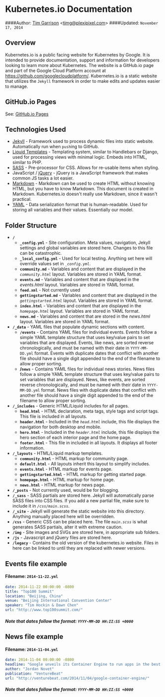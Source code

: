 Kubernetes.io Documentation
=

####Author: [Tim Garrison](https://github.com/mitnosirrag) \<timg@plexipixel.com\>
####Updated: `November 17, 2014`

Overview
-
Kubernetes.io is a public facing website for Kubernetes by Google.  It is intended to provide documentation, support and information for developers looking to learn more about Kubernetes.  The website is a GitHub.io page and part of the Google Cloud Platform account at <https://github.com/googlecloudplatform/>.  Kubernetes.io is a static website that utilizes the `Jekyll` framework in order to make edits and updates easier to manage.

GitHub.io Pages
-
See: [GitHub.io Pages](https://pages.github.com/)

Technologies Used
-
- [Jekyll](http://jekyllrb.com/docs/home/) - Framework used to process dynamic files into static website. Automatically run when `push`ing to GitHub. 
- [Liquid Templates](https://github.com/Shopify/liquid/wiki) - Templating system, similar to Handlebars or Django, used for processing views with minimal logic. Embeds into HTML, similar to PHP.
- [SASS](http://sass-lang.com/documentation/file.SASS_REFERENCE.html) - Pre-processor for CSS. Allows for re-usable items when styling.
- JavaScript / [jQuery](http://api.jquery.com/) - jQuery is a JavaScript framework that makes common JS tasks a lot easier.
- [Markdown](http://daringfireball.net/projects/markdown/syntax) - Markdown can be used to create HTML without knowing HTML, but you have to know Markdown. This document is created in Markdown. Kubernetes.io doesn't really use Markdown, since it wasn't practical.
- [YAML](http://www.yaml.org/) - Data serialization format that is human-readable. Used for storing all variables and their values. Essentially our model.

Folder Structure
-
- **`/`**
    - **`_config.yml`** - Site configuration. Meta values, navigation, Jekyll settings and global variables are stored here. Changes to this file can be catastrophic.
    - **`_local_config.yml`** - Used for local testing. Anything set here will override values set in *`_config.yml`*.
    - **`community.md`** - Variables and content that are displayed in the *`community.html`* layout. Variables are stored in YAML format.
    - **`events.md`** - Variables and content that are displayed in the *events.html* layout. Variables are stored in YAML format.
    - **`feed.xml`** - Not currently used
    - **`gettingstarted.md`** - Variables and content that are displayed in the *`gettingstarted.html`* layout. Variables are stored in YAML format.
    - **`index.html`** - Variables and content that are displayed in the *`homepage.html`* layout. Variables are stored in YAML format.
    - **`news.md`** - Variables and content that are stored in the *news.html* layout. Variables are stored in YAML format.
- **`/_data`** - YAML files that populate dynamic sections with content.
    - **`/events`** - Contains YAML files for individual events. Events follow a simple YAML template structure that uses key/value pairs to set variables that are displayed.  Events, like news, are sorted reverse chronologically, and must be named with their date in `YYYY-MM-DD.yml` format.  Events with duplicate dates that conflict with another file should have a single digit appended to the end of the filename to allow proper sorting.
    - **/`news`** - Contains YAML files for individual news stories.  News files follow a simple YAML template structure that uses key/value pairs to set variables that are displayed.  News, like events, are sorted reverse chronologically, and must be named with their date in `YYYY-MM-DD.yml` format.  News files with duplicate dates that conflict with another file should have a single digit appended to the end of the filename to allow proper sorting.
- **`/_includes`** - Generic HTML/Liquid includes for all pages.
    - **`head.html`** - HTML declaration, meta tags, style tags and script tags. This file is included in all layouts.
    - **`header.html`** - Included in the *`head.html`* include, this file displays the navigation for both desktop and mobile.
    - **`hero.html`** - Included in the *`header.html`* include, this file displays the hero section of each interior page and the home page.
    - **`footer.html`** - This file in included in all layouts.  It displays all footer information.
- **`/_layouts`** - HTML/Liquid markup templates.
    - **`community.html`** - HTML markup for community page.
    - **`default.html`** - All layouts inherit this layout to simplify includes. 
    - **`events.html`** - HTML markup for events page.
    - **`gettingstarted.html`** - HTML markup for getting started page.
    - **`homepage.html`** - HTML markup for home page.
    - **`news.html`** - HTML markup for news page.
- **`/_posts`** - Not currently used, would be for blogging.
- **`/_sass`** - SASS partials are stored here. Jekyll will automatically parse SASS files into CSS files.  If you add a new partial file, make sure to include it in *`/css/main.scss`*.
- **`/_site`** - Jekyll will generate the static website into this directory. Anything manually placed here will be overridden.
- **`/css`** - Generic CSS can be placed here.  The file *`main.scss`* is what generates SASS partials, alter it with extreme caution.
- **`/img`** - Site images and SVGs are stored here, in appropriate sub folders.
- **`/js`** - Javascript and jQuery files are stored here.
- **`/legacy`** - Contains the old version of the kubernetes.io website. Files in here can be linked to until they are replaced with newer versions.

Events file example
-
#### Filename: `2014-11-22.yml`
```yaml
date: 2014-11-22 00:00:00 -0800
title: "Top100 Summit"
location: "Beijing, China"
venue: "Beijing International Convention Center"
speaker: "Tim Hockin & Dawn Chen"
url: "http://www.top100summit.com/"
```
##### Note that dates follow the format: `YYYY-MM-DD HH:II:SS +0000`

News file example
-
#### Filename: `2014-11-04.yml`
```yaml
date: 2014-11-04 00:00:00 -0800
headline: "Google unveils its Container Engine to run apps in the best possible way on its cloud"
author: "Jordan Novet"
publication: "VentureBeat"
url: "http://venturebeat.com/2014/11/04/google-container-engine/"
```
##### Note that dates follow the format: `YYYY-MM-DD HH:II:SS +0000`
